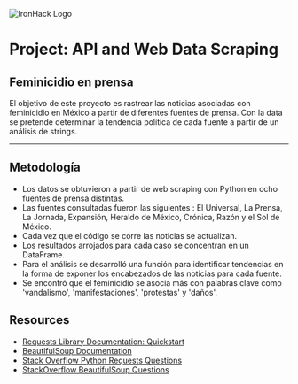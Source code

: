 ![IronHack Logo](https://s3-eu-west-1.amazonaws.com/ih-materials/uploads/upload_d5c5793015fec3be28a63c4fa3dd4d55.png)

# Project: API and Web Data Scraping

## Feminicidio en prensa 

El objetivo de este proyecto es rastrear las noticias asociadas con feminicidio en México a partir de diferentes fuentes de prensa. Con la data se pretende determinar la tendencia política de cada fuente a partir de un análisis de strings.

---

## Metodología

* Los datos se obtuvieron a partir de web scraping con Python en ocho fuentes de prensa distintas. 
* Las fuentes consultadas fueron las siguientes : El Universal, La Prensa, La Jornada, Expansión, Heraldo de México, Crónica, Razón y el Sol de México.
* Cada vez que el código se corre las noticias se actualizan.
* Los resultados arrojados para cada caso se concentran en un DataFrame.
* Para el análisis se desarrolló una función para identificar tendencias en la forma de exponer los encabezados de las noticias para cada fuente.
* Se encontró que el feminicidio se asocia más con palabras clave como 'vandalismo', 'manifestaciones', 'protestas' y 'daños'.


## Resources

* [Requests Library Documentation: Quickstart](http://docs.python-requests.org/en/master/user/quickstart/)
* [BeautifulSoup Documentation](https://www.crummy.com/software/BeautifulSoup/bs4/doc/)
* [Stack Overflow Python Requests Questions](https://stackoverflow.com/questions/tagged/python-requests)
* [StackOverflow BeautifulSoup Questions](https://stackoverflow.com/questions/tagged/beautifulsoup)
